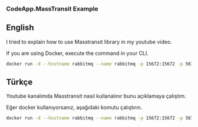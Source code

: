 ### CodeApp.MassTransit Example



## English
I tried to explain how to use Masstransit library in my youtube video.

If you are using Docker, execute the command in your CLI.
```bash
docker run -d --hostname rabbitmq --name rabbitmq -p 15672:15672 -p 5672:5672 -e RABBITMQ_DEFAULT_USER=guest -e RABBITMQ_DEFAULT_PASS=guest rabbitmq:3-management
```

## Türkçe
Youtube kanalımda Masstransit nasıl kullanalınır bunu açıklamaya çalıştım.

Eğer docker kullanıyorsanız, aşağıdaki komutu çalıştırın.
```bash
docker run -d --hostname rabbitmq --name rabbitmq -p 15672:15672 -p 5672:5672 -e RABBITMQ_DEFAULT_USER=guest -e RABBITMQ_DEFAULT_PASS=guest rabbitmq:3-management
```

